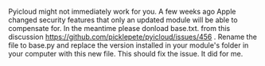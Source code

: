 Pyicloud might not immediately work for you. A few weeks ago Apple changed security features that only an updated module will be able to compensate for. 
In the meantime please donload base.txt. from this discussion https://github.com/picklepete/pyicloud/issues/456 . 
Rename the file to base.py and replace the version installed in your module's folder in your computer with this new file. This should fix the issue. It did for me.
